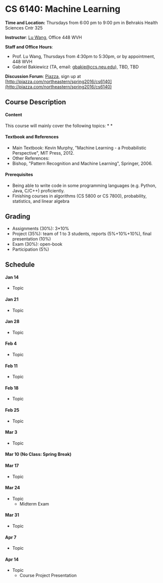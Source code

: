 # CS 6140: Machine Learning

**Time and Location:** Thursdays from 6:00 pm to 9:00 pm in Behrakis Health Sciences Cntr 325

**Instructor**: [Lu Wang](http://www.ccs.neu.edu/home/luwang/), Office 448 WVH

**Staff and Office Hours**: 
* Prof. Lu Wang, Thursdays from 4:30pm to 5:30pm, or by appointment, 448 WVH
* Gabriel Bakiewicz (TA, email: gbakie@ccs.neu.edu), TBD, TBD

**Discussion Forum**: [Piazza](http://piazza.com/northeastern/spring2016/cs6140/home), sign up at [http://piazza.com/northeastern/spring2016/cs6140](http://piazza.com/northeastern/spring2016/cs6140)


## Course Description
#### Content
This course will mainly cover the following topics:
* 
* 

#### Textbook and References
 * Main Textbook: Kevin Murphy, "Machine Learning - a Probabilistic Perspective", MIT Press, 2012.
 * Other References: 
  * Bishop, "Pattern Recognition and Machine Learning", Springer, 2006.
 
#### Prerequisites
 * Being able to write code in some programming languages (e.g. Python, Java, C/C++) proficiently.
 * Finishing courses in algorithms (CS 5800 or CS 7800), probability, statistics, and linear algebra


## Grading

* Assignments (30%): 3*10%
* Project (35%): team of 1 to 3 students, reports (5%+10%+10%), final presentation (10%)
* Exam (30%): open-book
* Participation (5%)
 

## Schedule
#### Jan 14
* Topic

#### Jan 21
* Topic

#### Jan 28
* Topic

#### Feb 4
* Topic


#### Feb 11
* Topic


#### Feb 18
* Topic

#### Feb 25
* Topic

#### Mar 3
* Topic

#### Mar 10 (No Class: Spring Break)

#### Mar 17
* Topic

#### Mar 24
* Topic
  * Midterm Exam

#### Mar 31
* Topic


#### Apr 7
* Topic


#### Apr 14
* Topic
  * Course Project Presentation






 


